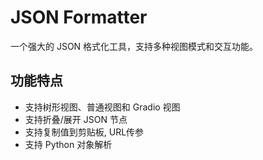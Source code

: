 # JSON Formatter

一个强大的 JSON 格式化工具，支持多种视图模式和交互功能。

## 功能特点

- 支持树形视图、普通视图和 Gradio 视图
- 支持折叠/展开 JSON 节点
- 支持复制值到剪贴板, URL传参
- 支持 Python 对象解析
